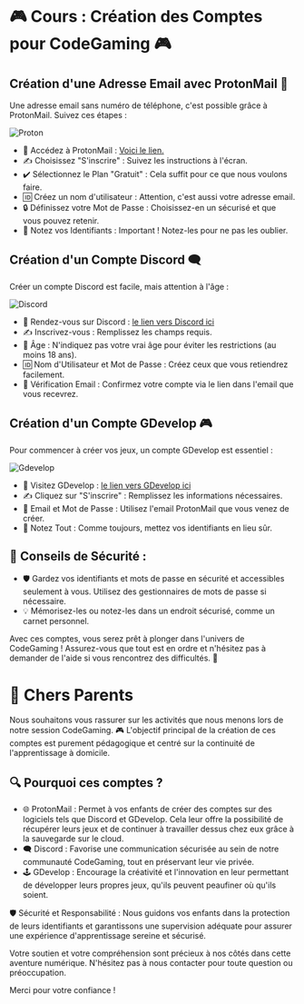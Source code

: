 # 🎮 Cours : Création des Comptes pour CodeGaming 🎮
## Création d'une Adresse Email avec ProtonMail 📧
Une adresse email sans numéro de téléphone, c'est possible grâce à ProtonMail. Suivez ces étapes :

![Proton](Images/ProtonMail.png)

- 🔗 Accédez à ProtonMail : [Voici le lien.](https://proton.me/fr/mail)
- ✍️ Choisissez "S'inscrire" : Suivez les instructions à l'écran.
- ✔️ Sélectionnez le Plan "Gratuit" : Cela suffit pour ce que nous voulons faire.
- 🆔 Créez un nom d'utilisateur : Attention, c'est aussi votre adresse email.
- 🔒 Définissez votre Mot de Passe : Choisissez-en un sécurisé et que vous pouvez retenir.
- 📝 Notez vos Identifiants : Important ! Notez-les pour ne pas les oublier.

## Création d'un Compte Discord 🗨️
Créer un compte Discord est facile, mais attention à l'âge :

![Discord](Images/Discord.png)

- 🔗 Rendez-vous sur Discord : [le lien vers Discord ici](https://discord.com)
- ✍️ Inscrivez-vous : Remplissez les champs requis.
- 🎂 Âge : N'indiquez pas votre vrai âge pour éviter les restrictions (au moins 18 ans).
- 🆔 Nom d'Utilisateur et Mot de Passe : Créez ceux que vous retiendrez facilement.
- 📧 Vérification Email : Confirmez votre compte via le lien dans l'email que vous recevrez.

## Création d'un Compte GDevelop 🎮
Pour commencer à créer vos jeux, un compte GDevelop est essentiel :

![Gdevelop](Images/Gdevelop.png)

- 🔗 Visitez GDevelop : [le lien vers GDevelop ici](https://editor.gdevelop.io/?utm_campaign=try&utm_medium=website&utm_source=hero)
- ✍️ Cliquez sur "S'inscrire" : Remplissez les informations nécessaires.
- 📧 Email et Mot de Passe : Utilisez l'email ProtonMail que vous venez de créer.
- 📝 Notez Tout : Comme toujours, mettez vos identifiants en lieu sûr.

## 🔐 Conseils de Sécurité :
- 🛡️ Gardez vos identifiants et mots de passe en sécurité et accessibles seulement à vous. Utilisez des gestionnaires de mots de passe si nécessaire.
- 💡 Mémorisez-les ou notez-les dans un endroit sécurisé, comme un carnet personnel.

Avec ces comptes, vous serez prêt à plonger dans l'univers de CodeGaming ! Assurez-vous que tout est en ordre et n'hésitez pas à demander de l'aide si vous rencontrez des difficultés. 🚀

# 👋 Chers Parents

Nous souhaitons vous rassurer sur les activités que nous menons lors de notre session CodeGaming. 🎮 L'objectif principal de la création de ces comptes est purement pédagogique et centré sur la continuité de l'apprentissage à domicile.

## 🔍 Pourquoi ces comptes ?
- 🌐 ProtonMail : Permet à vos enfants de créer des comptes sur des logiciels tels que Discord et GDevelop. Cela leur offre la possibilité de récupérer leurs jeux et de continuer à travailler dessus chez eux grâce à la sauvegarde sur le cloud.
- 🗨️ Discord : Favorise une communication sécurisée au sein de notre communauté CodeGaming, tout en préservant leur vie privée.
- 🕹️ GDevelop : Encourage la créativité et l'innovation en leur permettant de développer leurs propres jeux, qu'ils peuvent peaufiner où qu'ils soient.

🛡️ Sécurité et Responsabilité : Nous guidons vos enfants dans la protection de leurs identifiants et garantissons une supervision adéquate pour assurer une expérience d'apprentissage sereine et sécurisé.

Votre soutien et votre compréhension sont précieux à nos côtés dans cette aventure numérique. N'hésitez pas à nous contacter pour toute question ou préoccupation.

Merci pour votre confiance !
